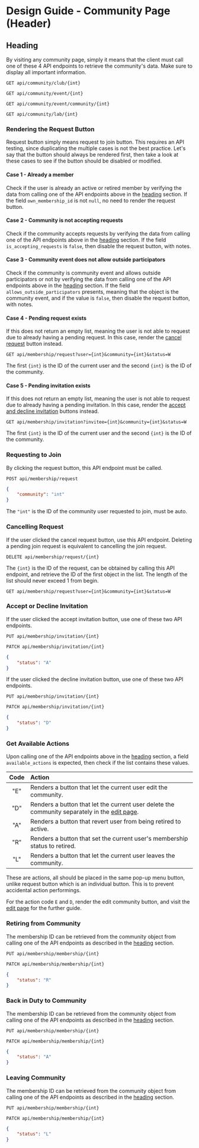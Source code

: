 # Design Guide - Community Page (Header)

## Heading

By visiting any community page, simply it means that the client must call one of these 4 API endpoints to retrieve the community's data. Make sure to display all important information.

`GET api/community/club/{int}`

`GET api/community/event/{int}`

`GET api/community/event/community/{int}`

`GET api/community/lab/{int}`

### Rendering the Request Button

Request button simply means request to join button. This requires an API testing, since duplicating the multiple cases is not the best practice. Let's say that the button should always be rendered first, then take a look at these cases to see if the button should be disabled or modified.

#### Case 1 - Already a member

Check if the user is already an active or retired member by verifying the data from calling one of the API endpoints above in the [heading](#heading) section. If the field `own_membership_id` is not `null`, no need to render the request button.

#### Case 2 - Community is not accepting requests

Check if the community accepts requests by verifying the data from calling one of the API endpoints above in the [heading](#heading) section. If the field `is_accepting_requests` is `false`, then disable the request button, with notes.

#### Case 3 - Community event does not allow outside participators

Check if the community is community event and allows outside participators or not by verifying the data from calling one of the API endpoints above in the [heading](#heading) section. If the field `allows_outside_participators` presents, meaning that the object is the community event, and if the value is `false`, then disable the request button, with notes.

#### Case 4 - Pending request exists

If this does not return an empty list, meaning the user is not able to request due to already having a pending request. In this case, render the [cancel request](#cancelling-request) button instead.

`GET api/membership/request?user={int}&community={int}&status=W`

The first `{int}` is the ID of the current user and the second `{int}` is the ID of the community.

#### Case 5 - Pending invitation exists

If this does not return an empty list, meaning the user is not able to request due to already having a pending invitation. In this case, render the [accept and decline invitation](#accept-or-decline-invitation) buttons instead.

`GET api/membership/invitation?invitee={int}&community={int}&status=W`

The first `{int}` is the ID of the current user and the second `{int}` is the ID of the community.

### Requesting to Join

By clicking the request button, this API endpoint must be called.

`POST api/membership/request`

```json
{
    "community": "int"
}
```

The `"int"` is the ID of the community user requested to join, must be auto.

### Cancelling Request

If the user clicked the cancel request button, use this API endpoint. Deleting a pending join request is equivalent to cancelling the join request.

`DELETE api/membership/request/{int}`

The `{int}` is the ID of the request, can be obtained by calling this API endpoint, and retrieve the ID of the first object in the list. The length of the list should never exceed 1 from begin.

`GET api/membership/request?user={int}&community={int}&status=W`

### Accept or Decline Invitation

If the user clicked the accept invitation button, use one of these two API endpoints.

`PUT api/membership/invitation/{int}`

`PATCH api/membership/invitation/{int}`

```json
{
    "status": "A"
}
```

If the user clicked the decline invitation button, use one of these two API endpoints.

`PUT api/membership/invitation/{int}`

`PATCH api/membership/invitation/{int}`

```json
{
    "status": "D"
}
```

### Get Available Actions

Upon calling one of the API endpoints above in the [heading](#heading) section, a field `available_actions` is expected, then check if the list contains these values.

|Code|Action|
|:-:|:-|
|"E"|Renders a button that let the current user edit the community.|
|"D"|Renders a button that let the current user delete the community separately in the [edit page](edit-page.md).|
|"A"|Renders a button that revert user from being retired to active.|
|"R"|Renders a button that set the current user's membership status to retired.|
|"L"|Renders a button that let the current user leaves the community.|

These are actions, all should be placed in the same pop-up menu button, unlike request button which is an individual button. This is to prevent accidental action performings.

For the action code `E` and `D`, render the edit community button, and visit the [edit page](edit-page.md) for the further guide.

### Retiring from Community

The membership ID can be retrieved from the community object from calling one of the API endpoints as described in the [heading](#heading) section.

`PUT api/membership/membership/{int}`

`PATCH api/membership/membership/{int}`

```json
{
    "status": "R"
}
```

### Back in Duty to Community

The membership ID can be retrieved from the community object from calling one of the API endpoints as described in the [heading](#heading) section.

`PUT api/membership/membership/{int}`

`PATCH api/membership/membership/{int}`

```json
{
    "status": "A"
}
```

### Leaving Community

The membership ID can be retrieved from the community object from calling one of the API endpoints as described in the [heading](#heading) section.

`PUT api/membership/membership/{int}`

`PATCH api/membership/membership/{int}`

```json
{
    "status": "L"
}
```

